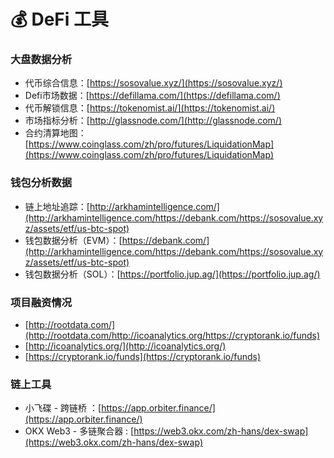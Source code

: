 # 💰 DeFi 工具

### 大盘数据分析

* 代币综合信息：[https://sosovalue.xyz/](https://sosovalue.xyz/)
* Defi市场数据：[https://defillama.com/](https://defillama.com/)
* 代币解锁信息：[https://tokenomist.ai/](https://tokenomist.ai/)
* 市场指标分析：[http://glassnode.com/](http://glassnode.com/)
* 合约清算地图：[https://www.coinglass.com/zh/pro/futures/LiquidationMap](https://www.coinglass.com/zh/pro/futures/LiquidationMap)

### 钱包分析数据

* 链上地址追踪：[http://arkhamintelligence.com/](http://arkhamintelligence.com/https://debank.com/https://sosovalue.xyz/assets/etf/us-btc-spot)
* 钱包数据分析（EVM）：[https://debank.com/](http://arkhamintelligence.com/https://debank.com/https://sosovalue.xyz/assets/etf/us-btc-spot)
* 钱包数据分析（SOL）：[https://portfolio.jup.ag/](https://portfolio.jup.ag/)

### 项目融资情况

* [http://rootdata.com/](http://rootdata.com/http://icoanalytics.org/https://cryptorank.io/funds)
* [http://icoanalytics.org/](http://icoanalytics.org/)
* [https://cryptorank.io/funds](https://cryptorank.io/funds)

### 链上工具

* 小飞碟 - 跨链桥 ：[https://app.orbiter.finance/](https://app.orbiter.finance/)
* OKX Web3 - 多链聚合器 : [https://web3.okx.com/zh-hans/dex-swap](https://web3.okx.com/zh-hans/dex-swap)



